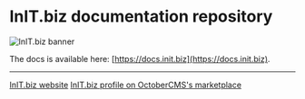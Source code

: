 # InIT.biz documentation repository
![InIT.biz banner](https://raw.githubusercontent.com/initbizlab/initbizlab.github.io/master/assets/images/initbiz-facebook-banner.jpg)

The docs is available here: [https://docs.init.biz](https://docs.init.biz).

---

[InIT.biz website](https://www.init.biz) [InIT.biz profile on OctoberCMS's marketplace](https://octobercms.com/author/Initbiz)
